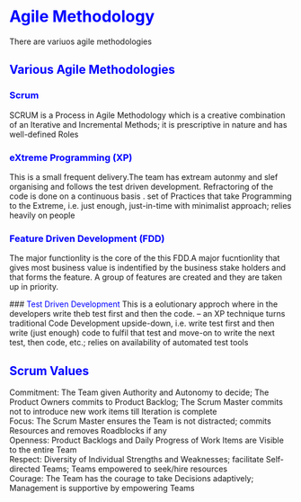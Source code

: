# <span style="color:blue">Agile Methodology</span>

There are variuos agile methodologies

## <span style="color:blue">Various Agile Methodologies</span>




### <span style="color:blue">Scrum</span>

SCRUM is a Process in Agile Methodology which is a creative combination of an Iterative and Incremental Methods; 
it is prescriptive in nature and has well-defined Roles

### <span style="color:blue">eXtreme Programming (XP)</span>
This is a small frequent delivery.The team has extream autonmy and slef organising and follows the test driven development.
Refractoring of the code is done on a continuous basis .
set of Practices that take Programming to the Extreme, i.e. just enough, just-in-time with minimalist approach; relies heavily on people


### <span style="color:blue">Feature Driven Development (FDD)</span>
The major functionlity is the core of the this FDD.A major fucntionlity that gives most business value is indentified by the 
business stake holders and that forms the feature.
A group of features are created and they are taken up in priority.

###<span style="color:blue"> Test Driven Development</span>
This is a eolutionary approch where in the developers write theb test first and then the code.
– an XP technique turns traditional Code Development upside-down, i.e. write test first and then write (just enough) code to fulfil 
that test and move-on to write the next test, then code, etc.; relies on availability of automated test tools

## <span style="color:blue">Scrum Values</span>

Commitment: The Team given Authority and Autonomy to decide; The Product Owners commits to Product Backlog; 
The Scrum Master commits not to introduce new work items till Iteration is complete  
Focus: The Scrum Master ensures the Team is not distracted; commits Resources and removes Roadblocks if any  
Openness: Product Backlogs and Daily Progress of Work Items are Visible to the entire Team  
Respect: Diversity of Individual Strengths and Weaknesses; facilitate Self-directed Teams; Teams empowered to seek/hire resources  
Courage: The Team has the courage to take Decisions adaptively; Management is supportive by empowering Teams    


